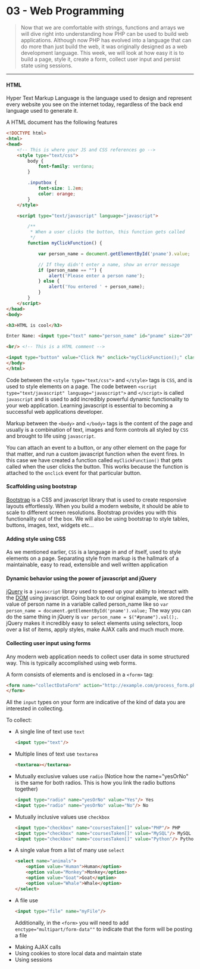 03 - Web Programming
===============
>Now that we are comfortable with strings, functions and arrays we will dive right into understanding how PHP can be used to build web applications. 
>Although now PHP has evolved into a language that can do more than just build the web, it was originally designed as a web development language. 
>This week, we will look at how easy it is to build a page, style it, create a form, collect user input and persist state using sessions.

***

#### HTML
Hyper Text Markup Language is the language used to design and represent every website you see on the internet today, regardless of the back end language used to generate it.

A HTML document has the following features
```html
<!DOCTYPE html>
<html>
<head>
    <!-- This is where your JS and CSS references go -->
    <style type="text/css">
        body {
            font-family: verdana;
        }

        .inputbox {
            font-size: 1.2em;
            color: orange;
        }
    </style>

    <script type="text/javascript" language="javascript">

        /**
         * When a user clicks the button, this function gets called
         */
        function myClickFunction() {

            var person_name = document.getElementById('pname').value;

            // If they didn't enter a name, show an error message
            if (person_name == "") {
                alert('Please enter a person name');
            } else {
                alert('You entered ' + person_name);
            }
        }
    </script>
</head>
<body>

<h3>HTML is cool</h3>

Enter Name: <input type="text" name="person_name" id="pname" size="20" class="inputbox"/>

<br/> <!-- This is a HTML comment -->

<input type="button" value="Click Me" onclick="myClickFunction();" class="inputbox"/>
</body>
</html>
```

Code between the ```<style type="text/css">``` and ```</style>``` tags is ```CSS```, and is used to style elements on a page. 
The code between ```<script type="text/javascript" language="javascript">``` and ```</script>``` is called ```javascript``` and is used to add incredibly powerful dynamic functionality to your web application. 
Learning javascript is essential to becoming a successful web applications developer. 

Markup between the ```<body>``` and ```</body>``` tags is the content of the page 
and usually is a combination of text, images and form controls all styled by ```CSS``` and brought to life using ```javascript```.
 

You can attach an event to a button, or any other element on the page for that matter, and run a custom javascript function when the event fires. 
In this case we have created a function called ```myClickFunction()``` that gets called when the user clicks the button. 
This works because the function is attached to the ```onclick``` event for that particular button.  

#### Scaffolding using bootstrap
[Bootstrap](http://getbootstrap.com/) is a CSS and javascript library that is used to create responsive layouts effortlessly. 
When you build a modern website, it should be able to scale to different screen resolutions. Bootstrap provides you with this functionality out of the box. 
We will also be using bootstrap to style tables, buttons, images, text, widgets etc...
 
#### Adding style using CSS
As we mentioned earlier, ```CSS``` is a language in and of itself, used to style elements on a page. 
Separating style from markup is the hallmark of a maintainable, easy to read, extensible and well written application

#### Dynamic behavior using the power of javascript and jQuery
[jQuery](http://jquery.com/) is a ```javascript``` library used to speed up your ability to interact with the [DOM](http://en.wikipedia.org/wiki/Document_Object_Model) using javascript. 
Going back to our original example, we stored the value of person name in a variable called person_name like so ```var person_name = document.getElementById('pname').value;``` 
The way you can do the same thing in jQuery is ```var person_name = $("#pname").val();```. jQuery makes it incredibly easy to select elements using selectors, loop over a list of items, apply styles, make AJAX calls and much much more.

#### Collecting user input using forms
Any modern web application needs to collect user data in some structured way. This is typically accomplished using web forms. 

A form consists of elements and is enclosed in a ```<form>``` tag:
```html
<form name="collectDataForm" action="http://example.com/process_form.php" method="post">
</form>
```

All the ```input``` types on your form are indicative of the kind of data you are interested in collecting.

To collect:
- A single line of text use ```text``` 
    ```html
    <input type="text"/>
    ```
- Multiple lines of text use ```textarea```
    ```html
    <textarea></textarea>
    ```
- Mutually exclusive values use ```radio``` (Notice how the name="yesOrNo" is the same for both radios. This is how you link the radio buttons together) 
    ```html
    <input type="radio" name="yesOrNo" value="Yes"/> Yes 
    <input type="radio" name="yesOrNo" value="No"/> No
    ```
- Mutually inclusive values use ```checkbox```
    ```html
    <input type="checkbox" name="coursesTaken[]" value="PHP"/> PHP
    <input type="checkbox" name="coursesTaken[]" value="MySQL"/> MySQL
    <input type="checkbox" name="coursesTaken[]" value="Python"/> Python
    ```
- A single value from a list of many use ```select```
  ```html
  <select name="animals">
      <option value="Human">Human</option>
      <option value="Monkey">Monkey</option>
      <option value="Goat">Goat</option>
      <option value="Whale">Whale</option>
  </select>
  ```
- A file use
    ```html
    <input type="file" name="myFile"/>
    ```
    Additionally, in the ```<form>``` you will need to add ```enctype="multipart/form-data""``` to indicate that the form will be posting a file


* Making AJAX calls
* Using cookies to store local data and maintain state
* Using sessions
